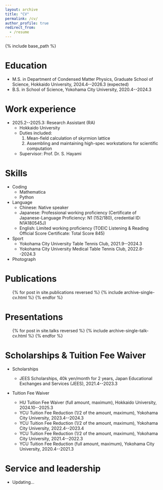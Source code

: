 ```yaml
---
layout: archive
title: "CV"
permalink: /cv/
author_profile: true
redirect_from:
  - /resume
---
```


{% include base_path %}

Education
======
* M.S. in Department of Condensed Matter Physics, Graduate School of Science, Hokkaido University, 2024.4--2026.3 (expected)
* B.S. in School of Science, Yokohama City University, 2020.4--2024.3

Work experience
======
* 2025.2--2025.3: Research Assistant (RA)
  * Hokkaido University
  * Duties included:
    1. Mean-field calculation of skyrmion lattice
    2. Assembling and maintaining high-spec workstations for scientific computation
  * Supervisor: Prof. Dr. S. Hayami
  
Skills
======
* Coding
    * Mathematica
    * Python
* Language 
  * Chinese: Native speaker
  * Japanese:  Professional working proficiency (Certificate of Japanese-Language Proficiency: N1 (152/180), credential ID: N1A180545J)
  * English: Limited working proficiency (TOEIC Listening & Reading Official Score Certificate: Total Score 845)
* Sport
  * Yokohama City University Table Tennis Club, 2021.9--2024.3
  * Yokohama City University Medical Table Tennis Club, 2022.8--2024.3
* Photograph
  
Publications
======
  <ul>{% for post in site.publications reversed %}
    {% include archive-single-cv.html %}
  {% endfor %}</ul>
  
Presentations
======
  <ul>{% for post in site.talks reversed %}
    {% include archive-single-talk-cv.html  %}
  {% endfor %}</ul>
  

Scholarships & Tuition Fee Waiver
======
* Scholarships
  * JEES Scholarships, 40k yen/month for 2 years, Japan Educational Exchanges and Services (JEES), 2021.4--2023.3

* Tuition Fee Waiver
  * HU Tuition Fee Waiver (full amount, maximum), Hokkaido University, 2024.10--2025.3
  * YCU Tuition Fee Reduction (1/2 of the amount, maximum), Yokohama City University, 2023.4--2024.3
  * YCU Tuition Fee Reduction (1/2 of the amount, maximum), Yokohama City University, 2022.4--2023.4
  * YCU Tuition Fee Reduction (1/2 of the amount, maximum), Yokohama City University, 2021.4--2022.3
  * YCU Tuition Fee Reduction (full amount, maximum), Yokohama City University, 2020.4--2021.3

Service and leadership
======
* Updating...
